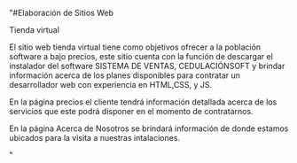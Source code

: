"#Elaboración de Sitios Web

Tienda virtual 

El sitio web tienda virtual tiene como objetivos ofrecer a la población 
software a bajo precios, este sitio cuenta con la función de descargar el instalador del software SISTEMA DE VENTAS, CEDULACIÓNSOFT y brindar información acerca de los planes disponibles para contratar un desarrollador web con experiencia en HTML,CSS, y JS.

En la página precios el cliente tendrá información detallada acerca de los servicios que este 
podrá disponer en el momento de contratarnos.

En la página Acerca de Nosotros se brindará información de donde estamos ubicados para
la visita a nuestras intalaciones.

"  

